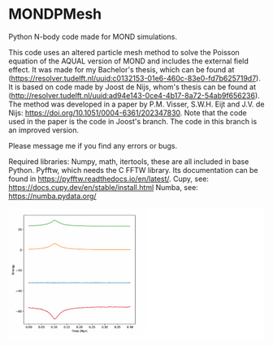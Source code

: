 # MONDPMesh
Python N-body code made for MOND simulations.

This code uses an altered particle mesh method to solve the Poisson equation of the AQUAL version of MOND and includes the external field effect. It was made for my Bachelor's thesis, which can be found at (https://resolver.tudelft.nl/uuid:c0132153-01e6-460c-83e0-fd7b625719d7). It is based on code made by Joost de Nijs, whom's thesis can be found at (http://resolver.tudelft.nl/uuid:ad94e143-0ce4-4b17-8a72-54ab9f656236). The method was developed in a paper by P.M. Visser, S.W.H. Eijt and J.V. de Nijs: 	https://doi.org/10.1051/0004-6361/202347830. Note that the code used in the paper is the code in Joost's branch. The code in this branch is an improved version.


Please message me if you find any errors or bugs.



Required libraries:
Numpy, math, itertools, these are all included in base Python.
Pyfftw, which needs the C FFTW library. Its documentation can be found in https://pyfftw.readthedocs.io/en/latest/. 
Cupy, see: https://docs.cupy.dev/en/stable/install.html
Numba, see: https://numba.pydata.org/


![Energy figure](https://github.com/Joost987/MONDPMesh/blob/CodeJKoster/Energy.png)

